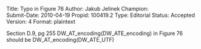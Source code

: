 Title:       Typo in Figure 76
Author:      Jakub Jelinek
Champion:    
Submit-Date: 2010-04-19
Propid:      100419.2
Type:        Editorial
Status:      Accepted
Version:     4
Format:      plaintext

Section D.9, pg 255
DW_AT_encoding(DW_ATE_encoding)
in Figure 76 should be
DW_AT_encoding(DW_ATE_UTF)
